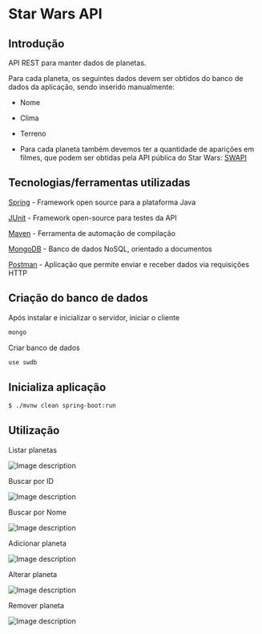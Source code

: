 # Star Wars API

## Introdução

API REST para manter dados de planetas.

Para cada planeta, os seguintes dados devem ser obtidos do banco de dados da aplicação, sendo inserido manualmente: 

- Nome

- Clima

- Terreno

- Para cada planeta também devemos ter a quantidade de aparições em filmes, que podem ser obtidas pela API pública do Star Wars: [SWAPI](https://swapi.co/) 

## Tecnologias/ferramentas utilizadas

[Spring](https://spring.io/) -  Framework open source para a plataforma Java

[JUnit](https://junit.org/junit5/) - Framework open-source para testes da API

[Maven](https://maven.apache.org/) - Ferramenta de automação de compilação

[MongoDB](https://www.mongodb.com/) - Banco de dados NoSQL, orientado a documentos 

[Postman](https://www.getpostman.com/) - Aplicação que permite enviar e receber dados via requisições HTTP

## Criação do banco de dados

Após instalar e inicializar o servidor, iniciar o cliente

```bash
mongo
```

Criar banco de dados

```bash
use swdb
```

## Inicializa aplicação

```bash
$ ./mvnw clean spring-boot:run
```


## Utilização

Listar planetas

![Image description](https://github.com/rafaeljdesa/sw-api/blob/master/src/main/resources/img/listar.JPG)

Buscar por ID

![Image description](https://github.com/rafaeljdesa/sw-api/blob/master/src/main/resources/img/buscarId.JPG)

Buscar por Nome

![Image description](https://github.com/rafaeljdesa/sw-api/blob/master/src/main/resources/img/buscarNome.JPG)

Adicionar planeta

![Image description](https://github.com/rafaeljdesa/sw-api/blob/master/src/main/resources/img/adicionar.JPG)

Alterar planeta

![Image description](https://github.com/rafaeljdesa/sw-api/blob/master/src/main/resources/img/alterar.JPG)

Remover planeta

![Image description](https://github.com/rafaeljdesa/sw-api/blob/master/src/main/resources/img/remover.JPG)

